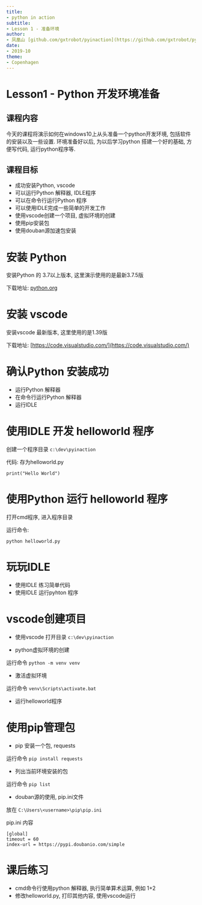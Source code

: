 ```yaml
---
title:
- python in action
subtitle:
- Lesson 1 - 准备环境
author:
- 凤凰山 [github.com/gxtrobot/pyinaction](https://github.com/gxtrobot/pyinaction)
date:
- 2019-10
theme:
- Copenhagen
---
```


# Lesson1 - Python 开发环境准备

## 课程内容
今天的课程将演示如何在windows10上从头准备一个python开发环境, 包括软件的安装以及一些设置. 环境准备好以后, 为以后学习python 搭建一个好的基础, 方便写代码, 运行python程序等.


## 课程目标
- 成功安装Python, vscode
- 可以运行Python 解释器, IDLE程序
- 可以在命令行运行Python 程序
- 可以使用IDLE完成一些简单的开发工作
- 使用vscode创建一个项目, 虚拟环境的创建
- 使用pip安装包
- 使用douban源加速包安装

# 安装 Python

安装Python 的 3.7以上版本, 这里演示使用的是最新3.7.5版

下载地址: [python.org](python.org)

# 安装 vscode

安装vscode 最新版本, 这里使用的是1.39版

下载地址: [https://code.visualstudio.com/](https://code.visualstudio.com/)


# 确认Python 安装成功

- 运行Python 解释器
- 在命令行运行Python 解释器
- 运行IDLE

# 使用IDLE 开发 helloworld 程序

创建一个程序目录 `c:\dev\pyinaction`

代码: 存为helloworld.py
```
print("Hello World")
```

# 使用Python 运行 helloworld 程序

打开cmd程序, 进入程序目录

运行命令:
```
python helloworld.py
```

# 玩玩IDLE

- 使用IDLE 练习简单代码
- 使用IDLE 运行pyhton 程序

# vscode创建项目

- 使用vscode 打开目录 `c:\dev\pyinaction`

- python虚拟环境的创建

运行命令 `python -m venv venv`

- 激活虚拟环境

运行命令 `venv\Scripts\activate.bat `

- 运行helloworld程序

# 使用pip管理包

- pip 安装一个包, requests

运行命令 `pip install requests `

- 列出当前环境安装的包

运行命令 `pip list `

- douban源的使用, pip.ini文件

放在 `C:\Users\<username>\pip\pip.ini`

pip.ini 内容
```
[global]
timeout = 60
index-url = https://pypi.doubanio.com/simple
```

# 课后练习

- cmd命令行使用python 解释器, 执行简单算术运算, 例如 1+2
- 修改helloworld.py, 打印其他内容, 使用vscode运行